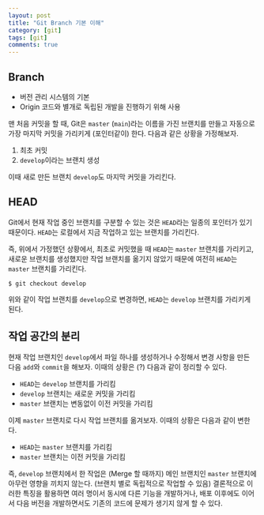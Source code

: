 ```yaml
---
layout: post
title: "Git Branch 기본 이해"
category: [git]
tags: [git]
comments: true
---
```


## Branch

- 버전 관리 시스템의 기본
- Origin 코드와 별개로 독립된 개발을 진행하기 위해 사용

맨 처음 커밋을 할 때, Git은 `master` (`main`)라는 이름을 가진 브랜치를 만들고 자동으로 가장 마지막 커밋을 가리키게 (포인터같이) 한다. 다음과 같은 상황을 가정해보자.

1. 최초 커밋
2. `develop`이라는 브랜치 생성

이때 새로 만든 브랜치 `develop`도 마지막 커밋을 가리킨다.

## HEAD

Git에서 현재 작업 중인 브랜치를 구분할 수 있는 것은 `HEAD`라는 일종의 포인터가 있기 때문이다. `HEAD`는 로컬에서 지금 작업하고 있는 브랜치를 가리킨다.

즉, 위에서 가정했던 상황에서, 최초로 커밋했을 때 `HEAD`는 `master` 브랜치를 가리키고, 새로운 브랜치를 생성했지만 작업 브랜치를 옮기지 않았기 때문에 여전히 `HEAD`는 `master` 브랜치를 가리킨다.

```console
$ git checkout develop
```

위와 같이 작업 브랜치를 `develop`으로 변경하면, `HEAD`는 `develop` 브랜치를 가리키게 된다.

## 작업 공간의 분리

현재 작업 브랜치인 `develop`에서 파일 하나를 생성하거나 수정해서 변경 사항을 만든 다음 `add`와 `commit`을 해보자. 이때의 상황은 (?) 다음과 같이 정리할 수 있다.

- `HEAD`는 `develop` 브랜치를 가리킴
- `develop` 브랜치는 새로운 커밋을 가리킴
- `master` 브랜치는 변동없이 이전 커밋을 가리킴

이제 `master` 브랜치로 다시 작업 브랜치를 옮겨보자. 이때의 상황은 다음과 같이 변한다.

- `HEAD`는 `master` 브랜치를 가리킴
- `master` 브랜치는 이전 커밋을 가리킴

즉, `develop` 브랜치에서 한 작업은 (Merge 할 때까지) 메인 브랜치인 `master` 브랜치에 아무런 영향을 끼치지 않는다. (브랜치 별로 독립적으로 작업할 수 있음)
결론적으로 이러한 특징을 활용하면 여러 명이서 동시에 다른 기능을 개발하거나, 배포 이후에도 이어서 다음 버전을 개발하면서도 기존의 코드에 문제가 생기지 않게 할 수 있다.
